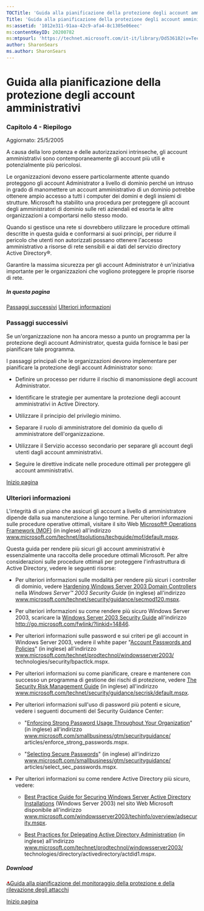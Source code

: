 ```yaml
---
TOCTitle: 'Guida alla pianificazione della protezione degli account amministrativi - Capitolo 4'
Title: 'Guida alla pianificazione della protezione degli account amministrativi - Capitolo 4'
ms:assetid: '1012e311-91aa-42c9-afa4-8c1305e06eec'
ms:contentKeyID: 20200782
ms:mtpsurl: 'https://technet.microsoft.com/it-it/library/Dd536182(v=TechNet.10)'
author: SharonSears
ms.author: SharonSears
---
```


Guida alla pianificazione della protezione degli account amministrativi
=======================================================================

### Capitolo 4 - Riepilogo

Aggiornato: 25/5/2005

A causa della loro potenza e delle autorizzazioni intrinseche, gli account amministrativi sono contemporaneamente gli account più utili e potenzialmente più pericolosi.

Le organizzazioni devono essere particolarmente attente quando proteggono gli account Administrator a livello di dominio perché un intruso in grado di manomettere un account amministrativo di un dominio potrebbe ottenere ampio accesso a tutti i computer dei domini e degli insiemi di strutture. Microsoft ha stabilito una procedura per proteggere gli account degli amministratori di dominio sulle reti aziendali ed esorta le altre organizzazioni a comportarsi nello stesso modo.  

Quando si gestisce una rete si dovrebbero utilizzare le procedure ottimali descritte in questa guida e conformarsi ai suoi principi, per ridurre il pericolo che utenti non autorizzati possano ottenere l'accesso amministrativo a risorse di rete sensibili e ai dati del servizio directory Active Directory®.

Garantire la massima sicurezza per gli account Administrator è un'iniziativa importante per le organizzazioni che vogliono proteggere le proprie risorse di rete.

##### In questa pagina

[](#ebaa)[Passaggi successivi](#ebaa)
[](#eaaa)[Ulteriori informazioni](#eaaa)

### Passaggi successivi

Se un'organizzazione non ha ancora messo a punto un programma per la protezione degli account Administrator, questa guida fornisce le basi per pianificare tale programma.

I passaggi principali che le organizzazioni devono implementare per pianificare la protezione degli account Administrator sono:

-   Definire un processo per ridurre il rischio di manomissione degli account Administrator.

-   Identificare le strategie per aumentare la protezione degli account amministrativi in Active Directory.

-   Utilizzare il principio del privilegio minimo.

-   Separare il ruolo di amministratore del dominio da quello di amministratore dell'organizzazione.

-   Utilizzare il Servizio accesso secondario per separare gli account degli utenti dagli account amministrativi.

-   Seguire le direttive indicate nelle procedure ottimali per proteggere gli account amministrativi.

[](#mainsection)[Inizio pagina](#mainsection)

### Ulteriori informazioni

L'integrità di un piano che assicuri gli account a livello di amministratore dipende dalla sua manutenzione a lungo termine. Per ulteriori informazioni sulle procedure operative ottimali, visitare il sito Web [Microsoft® Operations Framework (MOF)](http://technet.microsoft.com/en-us/library/cc506049.aspx) (in inglese) all'indirizzo www.microsoft.com/technet/itsolutions/techguide/mof/default.mspx.

Questa guida per rendere più sicuri gli account amministrativi è essenzialmente una raccolta delle procedure ottimali Microsoft. Per altre considerazioni sulle procedure ottimali per proteggere l'infrastruttura di Active Directory, vedere le seguenti risorse:

-   Per ulteriori informazioni sulle modalità per rendere più sicuri i controller di dominio, vedere [Hardening Windows Server 2003 Domain Controllers](http://www.microsoft.com/technet/security/guidance/secmod120.mspx) nella *Windows Server™ 2003 Security Guide* (in inglese) all'indirizzo www.microsoft.com/technet/security/guidance/secmod120.mspx.

-   Per ulteriori informazioni su come rendere più sicuro Windows Server 2003, scaricare la [Windows Server 2003 Security Guide](http://www.microsoft.com/downloads/details.aspx?familyid=8a2643c1-0685-4d89-b655-521ea6c7b4db&displaylang=en) all'indirizzo http://go.microsoft.com/fwlink/?linkid=14846.

-   Per ulteriori informazioni sulle password e sui criteri pe gli account in Windows Server 2003, vedere il white paper "[Account Passwords and Policies](http://www.microsoft.com/technet/prodtechnol/windowsserver2003/technologies/security/bpactlck.mspx)" (in inglese) all'indirizzo www.microsoft.com/technet/prodtechnol/windowsserver2003/
    technologies/security/bpactlck.mspx.

-   Per ulteriori informazioni su come pianificare, creare e mantenere con successo un programma di gestione dei rischi di protezione, vedere [The Security Risk Management Guide](http://www.microsoft.com/technet/security/guidance/secrisk/default.mspx) (in inglese) all'indirizzo www.microsoft.com/technet/security/guidance/secrisk/default.mspx.

-   Per ulteriori informazioni sull'uso di password più potenti e sicure, vedere i seguenti documenti del Security Guidance Center:

    -   "[Enforcing Strong Password Usage Throughout Your Organization](http://www.microsoft.com/smallbusiness/gtm/securityguidance/articles/enforce_strong_passwords.mspx)" (in inglese) all'indirizzo www.microsoft.com/smallbusiness/gtm/securityguidance/
        articles/enforce\_strong\_passwords.mspx.

    -   "[Selecting Secure Passwords](http://www.microsoft.com/smallbusiness/gtm/securityguidance/articles/select_sec_passwords.mspx)" (in inglese) all'indirizzo www.microsoft.com/smallbusiness/gtm/securityguidance/
        articles/select\_sec\_passwords.mspx.

-   Per ulteriori informazioni su come rendere Active Directory più sicuro, vedere:

    -   [Best Practice Guide for Securing Windows Server Active Directory Installations](http://www.microsoft.com/windowsserver2003/techinfo/overview/adsecurity.mspx) (Windows Server 2003) nel sito Web Microsoft disponibile all'indirizzo www.microsoft.com/windowsserver2003/techinfo/overview/adsecurity.mspx.

    -   [Best Practices for Delegating Active Directory Administration](http://technet.microsoft.com/en-us/library/cc773318.aspx) (in inglese) all'indirizzo www.microsoft.com/technet/prodtechnol/windowsserver2003/
        technologies/directory/activedirectory/actdid1.mspx.

##### Download

[![](/security-updates/images/Dd536182.icon_exe(it-it,TechNet.10).gif)Guida alla pianificazione del monitoraggio della protezione e della rilevazione degli attacchi](http://go.microsoft.com/fwlink/?linkid=41316)

[](#mainsection)[Inizio pagina](#mainsection)
